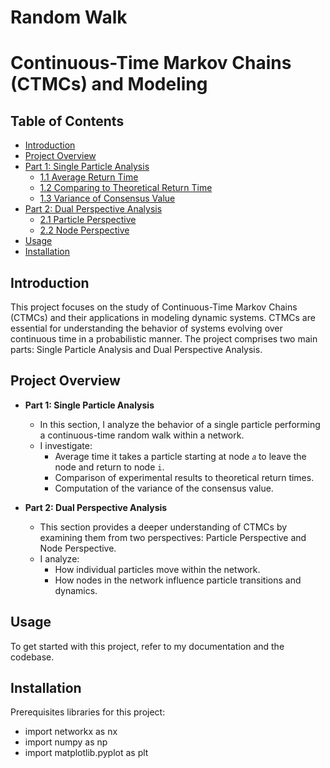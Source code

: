 # Random Walk

# Continuous-Time Markov Chains (CTMCs) and Modeling

## Table of Contents
- [Introduction](#introduction)
- [Project Overview](#project-overview)
- [Part 1: Single Particle Analysis](#part-1-single-particle-analysis)
  - [1.1 Average Return Time](#11-average-return-time)
  - [1.2 Comparing to Theoretical Return Time](#12-comparing-to-theoretical-return-time)
  - [1.3 Variance of Consensus Value](#13-variance-of-consensus-value)
- [Part 2: Dual Perspective Analysis](#part-2-dual-perspective-analysis)
  - [2.1 Particle Perspective](#21-particle-perspective)
  - [2.2 Node Perspective](#22-node-perspective)
- [Usage](#usage)
- [Installation](#Installation)

## Introduction
This project focuses on the study of Continuous-Time Markov Chains (CTMCs) and their applications in modeling dynamic systems. CTMCs are essential for understanding the behavior of systems evolving over continuous time in a probabilistic manner. The project comprises two main parts: Single Particle Analysis and Dual Perspective Analysis.

## Project Overview
- **Part 1: Single Particle Analysis**
  - In this section, I analyze the behavior of a single particle performing a continuous-time random walk within a network.
  - I investigate:
    - Average time it takes a particle starting at node `𝑎` to leave the node and return to node `i`.
    - Comparison of experimental results to theoretical return times.
    - Computation of the variance of the consensus value.

- **Part 2: Dual Perspective Analysis**
  - This section provides a deeper understanding of CTMCs by examining them from two perspectives: Particle Perspective and Node Perspective.
  - I analyze:
    - How individual particles move within the network.
    - How nodes in the network influence particle transitions and dynamics.

## Usage
To get started with this project, refer to my documentation and the codebase.

## Installation
  Prerequisites libraries for this project:
   - import networkx as nx
   - import numpy as np
   - import matplotlib.pyplot as plt
